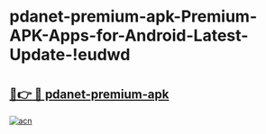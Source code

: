 # pdanet-premium-apk-Premium-APK-Apps-for-Android-Latest-Update-!eudwd

# <h2><a href="https://nt4d1g.esa.edu.pl?title=pdanet-premium-apk&ref=eudwd">🔗👉 🔴 pdanet-premium-apk</a></h2>

[![acn](https://github.com/user-attachments/assets/0f9c940e-d8b0-45ae-aac7-cd30a18b3e1c)](https://nt4d1g.esa.edu.pl?title=pdanet-premium-apk&ref=eudwd)

